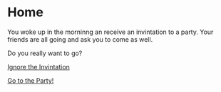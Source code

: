 # Home

You woke up in the morninng an receive an invintation to a party. Your friends are all going and ask you to come as well.

Do you really want to go?

[Ignore the Invintation](no-party-human.md)

[Go to the Party!](party-zombie.md)